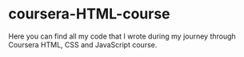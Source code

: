 # coursera-HTML-course
Here you can find all my code that I wrote during my journey through Coursera HTML, CSS and JavaScript course.
